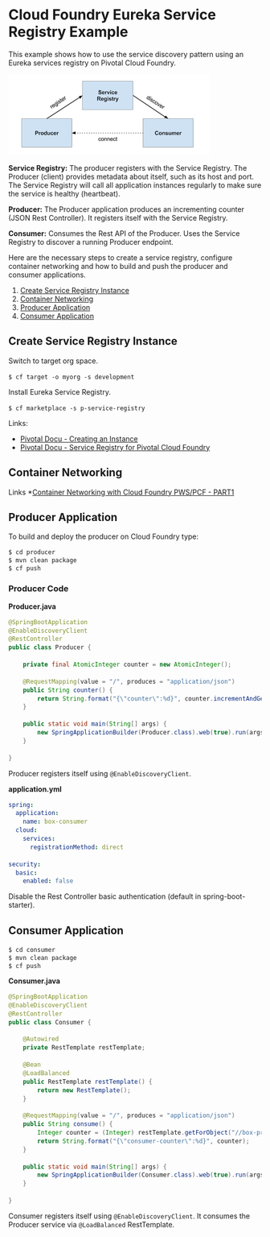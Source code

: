 # Cloud Foundry Eureka Service Registry Example

This example shows how to use the service discovery pattern using an Eureka services registry on Pivotal Cloud Foundry.

![Producer Service Discovery](producer-consumer-service-discovery.png)

**Service Registry:** The producer registers with the Service Registry. The Producer (client) provides metadata about itself, such as its host and port.
The Service Registry will call all application instances regularly to make sure the service is healthy (heartbeat).
 
**Producer:** The Producer application produces an incrementing counter (JSON Rest Controller). It registers itself with the Service Registry.

**Consumer:** Consumes the Rest API of the Producer. Uses the Service Registry to discover a running Producer endpoint.

Here are the necessary steps to create a service registry, configure container networking and how to build and push the producer and consumer applications.
1. [Create Service Registry Instance](#create-service-registry-instance)
1. [Container Networking](#container-networking)
1. [Producer Application](#producer-application)
1. [Consumer Application](#consumer-application)


## Create Service Registry Instance

Switch to target org space.

`$ cf target -o myorg -s development`

Install Eureka Service Registry.

`$ cf marketplace -s p-service-registry`

Links: 
* [Pivotal Docu - Creating an Instance](https://docs.pivotal.io/spring-cloud-services/1-3/common/service-registry/creating-an-instance.html)
* [Pivotal Docu - Service Registry for Pivotal Cloud Foundry](https://docs.pivotal.io/spring-cloud-services/1-3/common/service-registry/)

## Container Networking  

Links
*[Container Networking with Cloud Foundry PWS/PCF - PART1](https://medium.com/@christophef/container-networking-with-cloudfoundry-pws-pcf-part1-8840d7f9a985) 

## Producer Application

To build and deploy the producer on Cloud Foundry type:

```
$ cd producer
$ mvn clean package
$ cf push
```

### Producer Code 

**Producer.java**
```java
@SpringBootApplication
@EnableDiscoveryClient
@RestController
public class Producer {

    private final AtomicInteger counter = new AtomicInteger();

    @RequestMapping(value = "/", produces = "application/json")
    public String counter() {
        return String.format("{\"counter\":%d}", counter.incrementAndGet());
    }

    public static void main(String[] args) {
        new SpringApplicationBuilder(Producer.class).web(true).run(args);
    }

}
```

Producer registers itself using `@EnableDiscoveryClient`.

**application.yml** 
```yaml
spring:
  application:
    name: box-consumer
  cloud:
    services:
      registrationMethod: direct

security:
  basic:
    enabled: false
```    

Disable the Rest Controller basic authentication (default in spring-boot-starter).

## Consumer Application

```
$ cd consumer
$ mvn clean package
$ cf push
```

**Consumer.java**
```java
@SpringBootApplication
@EnableDiscoveryClient
@RestController
public class Consumer {

    @Autowired
    private RestTemplate restTemplate;

    @Bean
    @LoadBalanced
    public RestTemplate restTemplate() {
        return new RestTemplate();
    }

    @RequestMapping(value = "/", produces = "application/json")
    public String consume() {
        Integer counter = (Integer) restTemplate.getForObject("//box-producer", Map.class).get("value");
        return String.format("{\"consumer-counter\":%d}", counter);
    }

    public static void main(String[] args) {
        new SpringApplicationBuilder(Consumer.class).web(true).run(args);
    }

}
```

Consumer registers itself using `@EnableDiscoveryClient`. 
It consumes the Producer service via `@LoadBalanced` RestTemplate.
